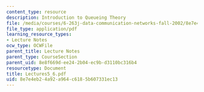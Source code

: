```yaml
---
content_type: resource
description: Introduction to Queueing Theory
file: /media/courses/6-263j-data-communication-networks-fall-2002/8e7e4eb24a92a964c6185b607331ec13_Lectures5_6.pdf
file_type: application/pdf
learning_resource_types:
- Lecture Notes
ocw_type: OCWFile
parent_title: Lecture Notes
parent_type: CourseSection
parent_uid: 8e8f669d-ee24-2b04-ec9b-d3110bc316b4
resourcetype: Document
title: Lectures5_6.pdf
uid: 8e7e4eb2-4a92-a964-c618-5b607331ec13
---
```

